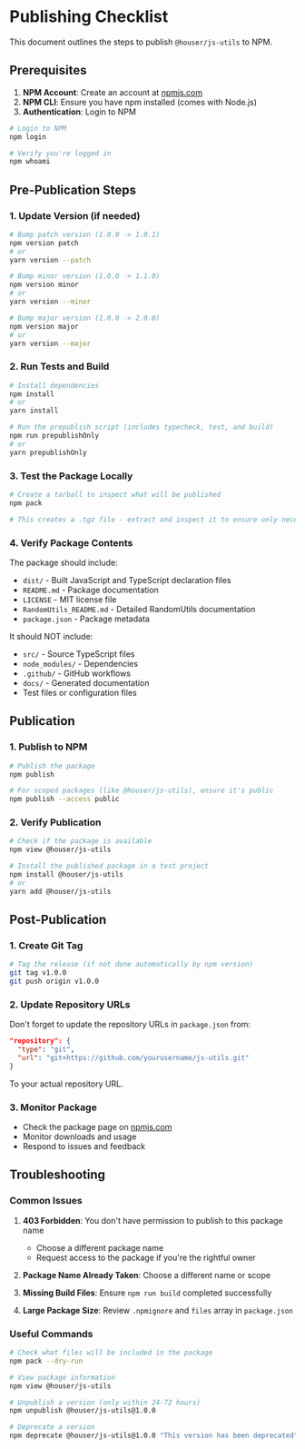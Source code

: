 # Publishing Checklist

This document outlines the steps to publish `@houser/js-utils` to NPM.

## Prerequisites

1. **NPM Account**: Create an account at [npmjs.com](https://www.npmjs.com/)
2. **NPM CLI**: Ensure you have npm installed (comes with Node.js)
3. **Authentication**: Login to NPM

```bash
# Login to NPM
npm login

# Verify you're logged in
npm whoami
```

## Pre-Publication Steps

### 1. Update Version (if needed)

```bash
# Bump patch version (1.0.0 -> 1.0.1)
npm version patch
# or
yarn version --patch

# Bump minor version (1.0.0 -> 1.1.0)
npm version minor
# or
yarn version --minor

# Bump major version (1.0.0 -> 2.0.0)
npm version major
# or
yarn version --major
```

### 2. Run Tests and Build

```bash
# Install dependencies
npm install
# or
yarn install

# Run the prepublish script (includes typecheck, test, and build)
npm run prepublishOnly
# or
yarn prepublishOnly
```

### 3. Test the Package Locally

```bash
# Create a tarball to inspect what will be published
npm pack

# This creates a .tgz file - extract and inspect it to ensure only necessary files are included
```

### 4. Verify Package Contents

The package should include:

- `dist/` - Built JavaScript and TypeScript declaration files
- `README.md` - Package documentation
- `LICENSE` - MIT license file
- `RandomUtils_README.md` - Detailed RandomUtils documentation
- `package.json` - Package metadata

It should NOT include:

- `src/` - Source TypeScript files
- `node_modules/` - Dependencies
- `.github/` - GitHub workflows
- `docs/` - Generated documentation
- Test files or configuration files

## Publication

### 1. Publish to NPM

```bash
# Publish the package
npm publish

# For scoped packages (like @houser/js-utils), ensure it's public
npm publish --access public
```

### 2. Verify Publication

```bash
# Check if the package is available
npm view @houser/js-utils

# Install the published package in a test project
npm install @houser/js-utils
# or
yarn add @houser/js-utils
```

## Post-Publication

### 1. Create Git Tag

```bash
# Tag the release (if not done automatically by npm version)
git tag v1.0.0
git push origin v1.0.0
```

### 2. Update Repository URLs

Don't forget to update the repository URLs in `package.json` from:

```json
"repository": {
  "type": "git",
  "url": "git+https://github.com/yourusername/js-utils.git"
}
```

To your actual repository URL.

### 3. Monitor Package

- Check the package page on [npmjs.com](https://www.npmjs.com/package/@houser/js-utils)
- Monitor downloads and usage
- Respond to issues and feedback

## Troubleshooting

### Common Issues

1. **403 Forbidden**: You don't have permission to publish to this package name

   - Choose a different package name
   - Request access to the package if you're the rightful owner

2. **Package Name Already Taken**: Choose a different name or scope

3. **Missing Build Files**: Ensure `npm run build` completed successfully

4. **Large Package Size**: Review `.npmignore` and `files` array in `package.json`

### Useful Commands

```bash
# Check what files will be included in the package
npm pack --dry-run

# View package information
npm view @houser/js-utils

# Unpublish a version (only within 24-72 hours)
npm unpublish @houser/js-utils@1.0.0

# Deprecate a version
npm deprecate @houser/js-utils@1.0.0 "This version has been deprecated"
```
